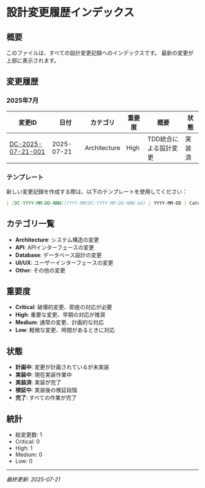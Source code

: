 # 設計変更履歴インデックス

## 概要
このファイルは、すべての設計変更記録へのインデックスです。
最新の変更が上部に表示されます。

## 変更履歴

### 2025年7月
| 変更ID | 日付 | カテゴリ | 重要度 | 概要 | 状態 |
|--------|------|----------|--------|------|------|
| [DC-2025-07-21-001](2025-07/DC-2025-07-21-001.md) | 2025-07-21 | Architecture | High | TDD統合による設計変更 | 実装済 |

### テンプレート
新しい変更記録を作成する際は、以下のテンプレートを使用してください：

```markdown
| [DC-YYYY-MM-DD-NNN](YYYY-MM/DC-YYYY-MM-DD-NNN.md) | YYYY-MM-DD | Category | Priority | 概要 | 状態 |
```

## カテゴリ一覧
- **Architecture**: システム構造の変更
- **API**: APIインターフェースの変更
- **Database**: データベース設計の変更
- **UI/UX**: ユーザーインターフェースの変更
- **Other**: その他の変更

## 重要度
- **Critical**: 破壊的変更、即座の対応が必要
- **High**: 重要な変更、早期の対応が推奨
- **Medium**: 通常の変更、計画的な対応
- **Low**: 軽微な変更、時間があるときに対応

## 状態
- **計画中**: 変更が計画されているが未実装
- **実装中**: 現在実装作業中
- **実装済**: 実装が完了
- **検証中**: 実装後の検証段階
- **完了**: すべての作業が完了

## 統計
- 総変更数: 1
- Critical: 0
- High: 1
- Medium: 0
- Low: 0

---
*最終更新: 2025-07-21*
